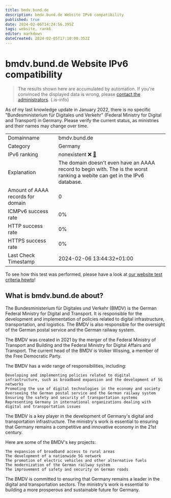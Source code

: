 ```yaml
---
title: bmdv.bund.de
description: bmdv.bund.de Website IPv6 compatibility
published: true
date: 2024-02-06T14:24:56.395Z
tags: website, rank6
editor: markdown
dateCreated: 2024-02-05T17:10:00.352Z
---
```


# bmdv.bund.de Website IPv6 compatibility

> The results shown here are accumulated by automation. If you're convinced the displayed data is wrong, please [contact the administrators](/howto/chat). 
{.is-info}

As of my last knowledge update in January 2022, there is no specific "Bundesministerium für Digitales und Verkehr" (Federal Ministry for Digital and Transport) in Germany. Please verify the current status, as ministries and their names may change over time.


|   |   |
| - | - |
| Domainname | bmdv.bund.de
| Category | Germany |
| IPv6 ranking | nonexistent :x: [🔗](/howto/ranking) |
| Explanation | The domain doesn't even have an AAAA record to begin with. The is the worst ranking a webite can get in the IPv6 database. |
| Amount of AAAA records for domain | 0 |
| ICMPv6 success rate | 0%|
| HTTP success rate | 0% |
| HTTPS success rate | 0% |
| Last Check Timestamp | 2024-02-06 13:44:32+01:00 |

To see how this test was performed, please have a look at [our website test criteria howto](/howto/testcriteria/website)!


## What is bmdv.bund.de about?
The Bundesministerium für Digitales und Verkehr (BMDV) is the German Federal Ministry for Digital and Transport. It is responsible for the development and implementation of policies related to digital infrastructure, transportation, and logistics. The BMDV is also responsible for the oversight of the German postal service and the German railway system.

The BMDV was created in 2021 by the merger of the Federal Ministry of Transport and Building and the Federal Ministry for Digital Affairs and Transport. The current head of the BMDV is Volker Wissing, a member of the Free Democratic Party.

The BMDV has a wide range of responsibilities, including:

    Developing and implementing policies related to digital infrastructure, such as broadband expansion and the development of 5G networks
    Promoting the use of digital technologies in the economy and society
    Overseeing the German postal service and the German railway system
    Ensuring the safety and security of transportation systems
    Representing Germany in international organizations dealing with digital and transportation issues

The BMDV is a key player in the development of Germany's digital and transportation infrastructure. The ministry's work is essential to ensuring that Germany remains a competitive and innovative economy in the 21st century.

Here are some of the BMDV's key projects:

    The expansion of broadband access to rural areas
    The development of a nationwide 5G network
    The promotion of electric vehicles and other alternative fuels
    The modernization of the German railway system
    The improvement of safety and security on German roads

The BMDV is committed to ensuring that Germany remains a leader in the digital and transportation sectors. The ministry's work is essential to building a more prosperous and sustainable future for Germany.


